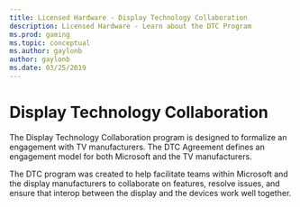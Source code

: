 ```yaml
---
title: Licensed Hardware - Display Technology Collaboration
description: Licensed Hardware - Learn about the DTC Program
ms.prod: gaming
ms.topic: conceptual
ms.author: gaylonb
author: gaylonb
ms.date: 03/25/2019
---
```


# Display Technology Collaboration

The Display Technology Collaboration program is designed to formalize an engagement with TV manufacturers. The DTC Agreement defines an engagement model for both Microsoft and the TV manufacturers. 

The DTC program was created to help facilitate teams within Microsoft and the display manufacturers to collaborate on features, resolve issues, and ensure that interop between the display and the devices work well together.

